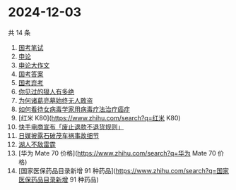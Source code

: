 # 2024-12-03

共 14 条

<!-- BEGIN ZHIHUSEARCH -->
<!-- 最后更新时间 Tue Dec 03 2024 13:11:46 GMT+0800 (China Standard Time) -->
1. [国考笔试](https://www.zhihu.com/search?q=国考笔试)
1. [申论](https://www.zhihu.com/search?q=申论)
1. [申论大作文](https://www.zhihu.com/search?q=申论大作文)
1. [国考答案](https://www.zhihu.com/search?q=国考答案)
1. [国考弃考](https://www.zhihu.com/search?q=国考弃考)
1. [你见过的狠人有多绝](https://www.zhihu.com/search?q=你见过的狠人有多绝)
1. [为何诸葛亮墓始终无人敢盗](https://www.zhihu.com/search?q=为何诸葛亮墓始终无人敢盗)
1. [如何看待女病毒学家用病毒疗法治疗癌症](https://www.zhihu.com/search?q=如何看待女病毒学家用病毒疗法治疗癌症)
1. [红米 K80](https://www.zhihu.com/search?q=红米 K80)
1. [快手电商宣布「废止退款不退货规则」](https://www.zhihu.com/search?q=快手电商宣布「废止退款不退货规则」)
1. [日媒披露石破茂车祸事故细节](https://www.zhihu.com/search?q=日媒披露石破茂车祸事故细节)
1. [湖人不敌雷霆](https://www.zhihu.com/search?q=湖人不敌雷霆)
1. [华为 Mate 70 价格](https://www.zhihu.com/search?q=华为 Mate 70 价格)
1. [国家医保药品目录新增 91 种药品](https://www.zhihu.com/search?q=国家医保药品目录新增 91 种药品)
<!-- END ZHIHUSEARCH -->
